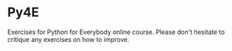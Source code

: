 # Py4E
Exercises for Python for Everybody online course.
Please don't hesitate to critique any exercises on how to improve.
